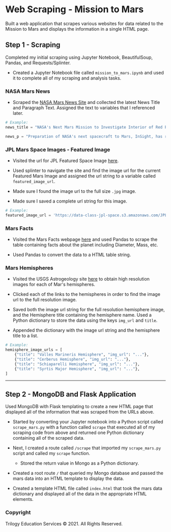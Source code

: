 # Web Scraping - Mission to Mars


Built a web application that scrapes various websites for data related to the Mission to Mars and displays the information in a single HTML page. 

## Step 1 - Scraping

Completed my initial scraping using Jupyter Notebook, BeautifulSoup, Pandas, and Requests/Splinter.

* Created a Jupyter Notebook file called `mission_to_mars.ipynb` and used it to complete all of my scraping and analysis tasks. 

### NASA Mars News

* Scraped the [NASA Mars News Site](https://mars.nasa.gov/news/) and collected the latest News Title and Paragraph Text. Assigned the text to variables that  I referenced later.

```python
# Example:
news_title = "NASA's Next Mars Mission to Investigate Interior of Red Planet"

news_p = "Preparation of NASA's next spacecraft to Mars, InSight, has ramped up this summer, on course for launch next May from Vandenberg Air Force Base in central California -- the first interplanetary launch in history from America's West Coast."
```

### JPL Mars Space Images - Featured Image

* Visited the url for JPL Featured Space Image [here](https://data-class-jpl-space.s3.amazonaws.com/JPL_Space/index.html).

* Used splinter to navigate the site and find the image url for the current Featured Mars Image and assigned the url string to a variable called `featured_image_url`.

* Made sure I found the image url to the full size `.jpg` image.

* Made sure I saved a complete url string for this image.

```python
# Example:
featured_image_url = 'https://data-class-jpl-space.s3.amazonaws.com/JPL_Space/image/featured/mars2.jpg'
```

### Mars Facts

* Visited the Mars Facts webpage [here](https://space-facts.com/mars/) and used Pandas to scrape the table containing facts about the planet including Diameter, Mass, etc.

* Used Pandas to convert the data to a HTML table string.

### Mars Hemispheres

* Visited the USGS Astrogeology site [here](https://astrogeology.usgs.gov/search/results?q=hemisphere+enhanced&k1=target&v1=Mars) to obtain high resolution images for each of Mar's hemispheres.

* Clicked each of the links to the hemispheres in order to find the image url to the full resolution image.

* Saved both the image url string for the full resolution hemisphere image, and the Hemisphere title containing the hemisphere name. Used a Python dictionary to store the data using the keys `img_url` and `title`.

* Appended the dictionary with the image url string and the hemisphere title to a list. 

```python
# Example:
hemisphere_image_urls = [
    {"title": "Valles Marineris Hemisphere", "img_url": "..."},
    {"title": "Cerberus Hemisphere", "img_url": "..."},
    {"title": "Schiaparelli Hemisphere", "img_url": "..."},
    {"title": "Syrtis Major Hemisphere", "img_url": "..."},
]
```

- - -

## Step 2 - MongoDB and Flask Application

Used MongoDB with Flask templating to create a new HTML page that displayed all of the information that was scraped from the URLs above.

* Started by converting your Jupyter notebook into a Python script called `scrape_mars.py` with a function called `scrape` that executed all of my scraping code from above and returned one Python dictionary containing all of the scraped data.

* Next, I created a route called `/scrape` that imported my `scrape_mars.py` script and called my `scrape` function.

  * Stored the return value in Mongo as a Python dictionary.

* Created a root route `/` that queried my Mongo database and passed the mars data into an HTML template to display the data.

* Created a template HTML file called `index.html` that took the mars data dictionary and displayed all of the data in the appropriate HTML elements. 


### Copyright

Trilogy Education Services © 2021. All Rights Reserved.
